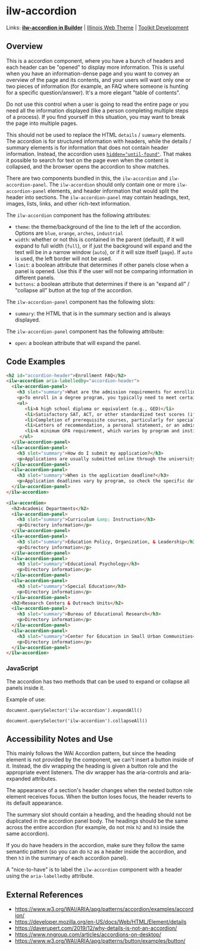 # ilw-accordion

Links: **[ilw-accordion in Builder](https://builder3.toolkit.illinois.edu/component/ilw-accordion/index.html)** | 
[Illinois Web Theme](https://webtheme.illinois.edu/) | 
[Toolkit Development](https://github.com/web-illinois/toolkit-management)

## Overview

This is a accordion component, where you have a bunch of headers and each header can be "opened" to display more information. This is useful when you have an information-dense page and you want to convey an overview of the page and its contents, and your users will want only one or two pieces of information (for example, an FAQ where someone is hunting for a specific question/answer). It's a more elegant "table of contents". 

Do not use this control when a user is going to read the entire page or you need all the information displayed (like a person completing multiple steps of a process). If you find yourself in this situation, you may want to break the page into multiple pages. 

This should not be used to replace the HTML `details` / `summary` elements. The accordion is for structured information with headers, while the details / summary elements is for information that does not contain header information. Instead, the accordion uses [`hidden="until-found"`](https://developer.mozilla.org/en-US/docs/Web/HTML/Global_attributes/hidden#the_hidden_until_found_state). That makes it possible to search for text on the page even when the content is collapsed, and the browser opens the accordion to show matches.

There are two components bundled in this, the `ilw-accordion` and `ilw-accordion-panel`. The `ilw-accordion` should only contain one or more `ilw-accordion-panel` elements, and header information that would split the header into sections. The `ilw-accordion-panel` may contain headings, text, images, lists, links, and other rich-text information. 

The `ilw-accordion` component has the following attributes:
* `theme`: the theme/background of the line to the left of the accordion. Options are `blue`, `orange`, `arches`, `industrial`
* `width`: whether or not this is contained in the parent (default), if it will expand to full width (`full`), or if just the background will expand and the text will be in a narrow window (`auto`), or if it will size itself (`page`). If `auto` is used, the left border will not be used.
* `limit`: a boolean attribute that determines if other panels close when a panel is opened. Use this if the user will not be comparing information in different panels. 
* `buttons`: a boolean attribute that determines if there is an "expand all" / "collapse all" button at the top of the accordion. 

The `ilw-accordion-panel` component has the following slots:
* `summary`: the HTML that is in the summary section and is always displayed. 

The `ilw-accordion-panel` component has the following attribute:
* `open`: a boolean attribute that will expand the panel. 

## Code Examples

```html
<h2 id="accordion-header">Enrollment FAQ</h2>
<ilw-accordion aria-labelledby="accordion-header">
  <ilw-accordion-panel>
    <h3 slot="summary">What are the admission requirements for enrolling in a degree program?</h3>
    <p>To enroll in a degree program, you typically need to meet certain admission requirements, which may include:</p>
    <ul>
       <li>A high school diploma or equivalent (e.g., GED)</li>
       <li>Satisfactory SAT, ACT, or other standardized test scores (if required)
       <li>Completion of prerequisite courses, particularly for specialized programs (e.g., math and science courses for engineering)
       <li>Letters of recommendation, a personal statement, or an admissions essay
       <li>A minimum GPA requirement, which varies by program and institution
     </ul>
  </ilw-accordion-panel>
  <ilw-accordion-panel>
    <h3 slot="summary">How do I submit my application?</h3>
    <p>Applications are usually submitted online through the university's admissions portal.</p>
  </ilw-accordion-panel>
  <ilw-accordion-panel>
    <h3 slot="summary">When is the application deadline?</h3>
    <p>Application deadlines vary by program, so check the specific dates on the university’s website.</p>
  </ilw-accordion-panel>
</ilw-accordion>
```

```html
<ilw-accordion>
  <h2>Academic Departments</h2>
  <ilw-accordion-panel>
    <h3 slot="summary">Curriculum &amp; Instruction</h3>
    <p>Directory information</p>
  </ilw-accordion-panel>
  <ilw-accordion-panel>
    <h3 slot="summary">Education Policy, Organization, & Leadership</h3>
    <p>Directory information</p>
  </ilw-accordion-panel>
  <ilw-accordion-panel>
    <h3 slot="summary">Educational Psychology</h3>
    <p>Directory information</p>
  </ilw-accordion-panel>
  <ilw-accordion-panel>
    <h3 slot="summary">Special Education</h3>
    <p>Directory information</p>
  </ilw-accordion-panel>
  <h2>Research Centers & Outreach Units</h2>
  <ilw-accordion-panel>
    <h3 slot="summary">Bureau of Educational Research</h3>
    <p>Directory information</p>
  </ilw-accordion-panel>
  <ilw-accordion-panel>
    <h3 slot="summary">Center for Education in Small Urban Communities</h3>
    <p>Directory information</p>
  </ilw-accordion-panel>
</ilw-accordion>
```


### JavaScript 

The accordion has two methods that can be used to expand or collapse all panels inside it. 

Example of use:

`document.querySelector('ilw-accordion').expandAll()`

`document.querySelector('ilw-accordion').collapseAll()`

## Accessibility Notes and Use

This mainly follows the WAI Accordion pattern, but since the heading element is not provided by the component, we can't insert a button inside of it. Instead, the div wrapping the heading is given a button role and the appropriate event listeners. The div wrapper has the aria-controls and aria-expanded attributes.

The appearance of a section's header changes when the nested button role element receives focus. When the button loses focus, the header reverts to its default appearance.

The summary slot should contain a heading, and the heading should not be duplicated in the accordion panel body. The headings should be the same across the entire accordion (for example, do not mix `h2` and `h3` inside the same accordion). 

If you do have headers in the accordion, make sure they follow the same semantic pattern (so you can do `h2` as a header inside the accordion, and then `h3` in the summary of each accordion panel).

A "nice-to-have" is to label the `ilw-accordion` component with a header using the `aria-labelledby` attribute.

## External References

* https://www.w3.org/WAI/ARIA/apg/patterns/accordion/examples/accordion/
* https://developer.mozilla.org/en-US/docs/Web/HTML/Element/details 
* https://daverupert.com/2019/12/why-details-is-not-an-accordion/ 
* https://www.nngroup.com/articles/accordions-on-desktop/
* https://www.w3.org/WAI/ARIA/apg/patterns/button/examples/button/